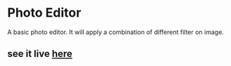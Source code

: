 # Photo Editor

A basic photo editor. It will apply a combination of different filter on image.

## see it live [here](https://thisisabdus.github.io/photo-editor)